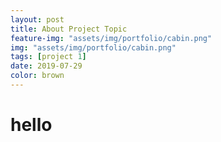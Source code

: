 ```yaml
---
layout: post
title: About Project Topic
feature-img: "assets/img/portfolio/cabin.png"
img: "assets/img/portfolio/cabin.png"
tags: [project 1]
date: 2019-07-29
color: brown
---
```


# hello
